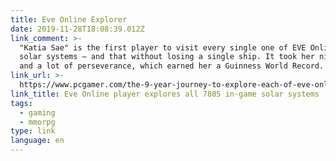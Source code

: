 ```yaml
---
title: Eve Online Explorer
date: 2019-11-28T18:08:39.012Z
link_comment: >-
  "Katia Sae" is the first player to visit every single one of EVE Online's 7805
  solar systems — and that without losing a single ship. It took her nine years
  and a lot of perseverance, which earned her a Guinness World Record.
link_url: >-
  https://www.pcgamer.com/the-9-year-journey-to-explore-each-of-eve-onlines-7805-solar-systems
link_title: Eve Online player explores all 7805 in-game solar systems
tags:
  - gaming
  - mmorpg
type: link
language: en
---
```


